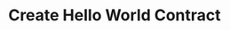 ---
title: Create Hello World Contract
description: The second thing you’ll need to do to start developing secret contracts in your local environment is install and launch a Secret Network blockchain. 
box: {
    title: Hello World,
    description: "Use this tutorial to learn about launching a local Secret blockchain, modifying the secret contract, runing unit tests, and viewing debug messages in the node log.", 
    prelude: A fun way for developers to quickly learn about working with secret contracts.,
    difficulty: Beginner,
    image: /illustrations/hello_world_illustration.svg,
    gitpod: https://gitpod.io/#https://github.com/gitpod-io/sveltejs-template
}
index: 2
lotti: https://assets5.lottiefiles.com/private_files/lf30_0vbtxqrd.json
---